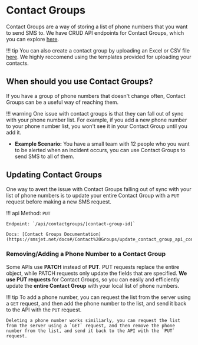 # Contact Groups

Contact Groups are a way of storing a list of phone numbers that you want to send SMS to. We have CRUD API endpoints for Contact Groups, which you can explore [here](http://100.95.56.78:8000/docs#/Contact%20Groups/get_contact_groups_api_contactgroups_get).

!!! tip
    You can also create a contact group by uploading an Excel or CSV file [here](https://smsjet.net/contacts). We highly reccomend using the templates provided for uploading your contacts.

## When should you use Contact Groups?

If you have a group of phone numbers that doesn't change often, Contact Groups can be a useful way of reaching them. 

!!! warning
    One issue with contact groups is that they can fall out of sync with your phone number list. For example, if you add a new phone number to your phone number list, you won't see it in your Contact Group until you add it. 

* **Example Scenario:** You have a small team with 12 people who you want to be alerted when an incident occurs, you can use Contact Groups to send SMS to all of them.

## Updating Contact Groups

One way to avert the issue with Contact Groups falling out of sync with your list of phone numbers is to update your entire Contact Group with a `PUT` request before making a new SMS request.

!!! api
	Method: `PUT`

	Endpoint: `/api/contactgroups/[contact-group-id]`

	Docs: [Contact Groups Documentation](https://smsjet.net/docs#/Contact%20Groups/update_contact_group_api_contactgroups__id__put)

### Removing/Adding a Phone Number to a Contact Group

Some APIs use **PATCH** instead of **PUT**. PUT requests replace the entire object, while PATCH requests only update the fields that are specified. **We use PUT requests** for Contact Groups, so you can easily and efficiently update the **entire Contact Group** with your local list of phone numbers. 

!!! tip
    To add a phone number, you can request the list from the server using a `GET` request, and then add the phone number to the list, and send it back to the API with the `PUT` request.

	Deleting a phone number works similiarly, you can request the list from the server using a `GET` request, and then remove the phone number from the list, and send it back to the API with the `PUT` request.